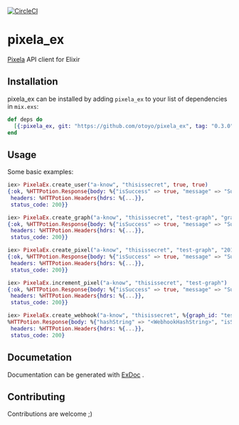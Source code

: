 [![CircleCI](https://circleci.com/gh/otoyo/pixela_ex/tree/master.svg?style=svg)](https://circleci.com/gh/otoyo/pixela_ex/tree/master)

# pixela\_ex

[Pixela](https://pixe.la/) API client for Elixir

## Installation

pixela\_ex can be installed by adding `pixela_ex` to your list of dependencies in `mix.exs`:

```elixir
def deps do
  [{:pixela_ex, git: "https://github.com/otoyo/pixela_ex", tag: "0.3.0"}]
end
```

## Usage

Some basic examples:

```elixir
iex> PixelaEx.create_user("a-know", "thisissecret", true, true)
{:ok, %HTTPotion.Response{body: %{"isSuccess" => true, "message" => "Success."},
 headers: %HTTPotion.Headers{hdrs: %{...}},
 status_code: 200}}

iex> PixelaEx.create_graph("a-know", "thisissecret", "test-graph", "graph-name", "commit", "int", "shibafu")
{:ok, %HTTPotion.Response{body: %{"isSuccess" => true, "message" => "Success."},
 headers: %HTTPotion.Headers{hdrs: %{...}},
 status_code: 200}}

iex> PixelaEx.create_pixel("a-know", "thisissecret", "test-graph", "20181020", "5")
{:ok, %HTTPotion.Response{body: %{"isSuccess" => true, "message" => "Success."},
 headers: %HTTPotion.Headers{hdrs: %{...}},
 status_code: 200}}

iex> PixelaEx.increment_pixel("a-know", "thisissecret", "test-graph")
{:ok, %HTTPotion.Response{body: %{"isSuccess" => true, "message" => "Success."},
 headers: %HTTPotion.Headers{hdrs: %{...}},
 status_code: 200}}

iex> PixelaEx.create_webhook("a-know", "thisissecret", %{graph_id: "test-graph", type: "increment"})
%HTTPotion.Response{body: %{"hashString" => "<WebhookHashString>", "isSuccess" => true, "message" => "Success."},
 headers: %HTTPotion.Headers{hdrs: %{...}},
 status_code: 200}
```

## Documetation

Documentation can be generated with [ExDoc](https://github.com/elixir-lang/ex_doc) .

## Contributing

Contributions are welcome ;)
